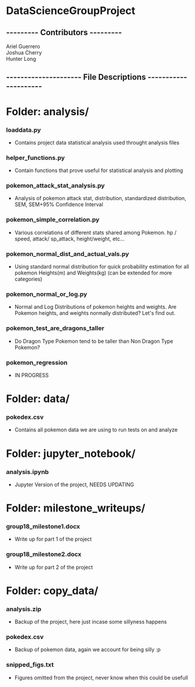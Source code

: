 # DataScienceGroupProject

## --------- Contributors ---------
Ariel Guerrero    
Joshua Cherry   
Hunter Long   

## --------------------- File Descriptions ---------------------

# Folder: analysis/
### loaddata.py
* Contains project data statistical analysis used throught analysis files

### helper_functions.py
* Contain functions that prove useful for statistical analysis and plotting

### pokemon_attack_stat_analysis.py
* Analysis of pokemon attack stat, distribution, standardized distribution, SEM, SEM+95% Confidence Interval

### pokemon_simple_correlation.py
* Various correlations of different stats shared among Pokemon. hp / speed, attack/ sp_attack, height/weight, etc...

### pokemon_normal_dist_and_actual_vals.py
* Using standard normal distribution for quick probability estimation for all pokemon Heights(m) and Weights(kg) (can be extended for more categories)

### pokemon_normal_or_log.py
* Normal and Log Distributions of pokemon heights and weights. Are Pokemon heights, and weights normally distributed? Let's find out.

### pokemon_test_are_dragons_taller
* Do Dragon Type Pokemon tend to be taller than Non Dragon Type Pokemon?

### pokemon_regression    
* IN PROGRESS

# Folder: data/
### pokedex.csv
* Contains all pokemon data we are using to run tests on and analyze

# Folder: jupyter_notebook/
### analysis.ipynb
* Jupyter Version of the project, NEEDS UPDATING

# Folder: milestone_writeups/
### group18_milestone1.docx
* Write up for part 1 of the project

### group18_milestone2.docx
* Write up for part 2 of the project

# Folder: copy_data/
### analysis.zip
* Backup of the project, here just incase some sillyness happens

### pokedex.csv
* Backup of pokemon data, again we account for being silly :p

### snipped_figs.txt
* Figures omitted from the project, never know when this could be usefull 
